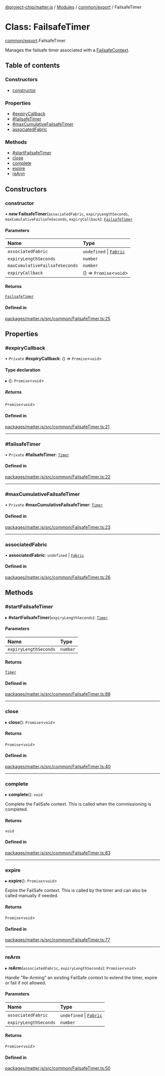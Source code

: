 [@project-chip/matter.js](../README.md) / [Modules](../modules.md) / [common/export](../modules/common_export.md) / FailsafeTimer

# Class: FailsafeTimer

[common/export](../modules/common_export.md).FailsafeTimer

Manages the failsafe timer associated with a [FailsafeContext](common_export.FailsafeContext-1.md).

## Table of contents

### Constructors

- [constructor](common_export.FailsafeTimer.md#constructor)

### Properties

- [#expiryCallback](common_export.FailsafeTimer.md##expirycallback)
- [#failsafeTimer](common_export.FailsafeTimer.md##failsafetimer)
- [#maxCumulativeFailsafeTimer](common_export.FailsafeTimer.md##maxcumulativefailsafetimer)
- [associatedFabric](common_export.FailsafeTimer.md#associatedfabric)

### Methods

- [#startFailsafeTimer](common_export.FailsafeTimer.md##startfailsafetimer)
- [close](common_export.FailsafeTimer.md#close)
- [complete](common_export.FailsafeTimer.md#complete)
- [expire](common_export.FailsafeTimer.md#expire)
- [reArm](common_export.FailsafeTimer.md#rearm)

## Constructors

### constructor

• **new FailsafeTimer**(`associatedFabric`, `expiryLengthSeconds`, `maxCumulativeFailsafeSeconds`, `expiryCallback`): [`FailsafeTimer`](common_export.FailsafeTimer.md)

#### Parameters

| Name | Type |
| :------ | :------ |
| `associatedFabric` | `undefined` \| [`Fabric`](fabric_export.Fabric.md) |
| `expiryLengthSeconds` | `number` |
| `maxCumulativeFailsafeSeconds` | `number` |
| `expiryCallback` | () => `Promise`\<`void`\> |

#### Returns

[`FailsafeTimer`](common_export.FailsafeTimer.md)

#### Defined in

[packages/matter.js/src/common/FailsafeTimer.ts:25](https://github.com/project-chip/matter.js/blob/5f71eedebdb9fa54338bde320c311bb359b7455d/packages/matter.js/src/common/FailsafeTimer.ts#L25)

## Properties

### #expiryCallback

• `Private` **#expiryCallback**: () => `Promise`\<`void`\>

#### Type declaration

▸ (): `Promise`\<`void`\>

##### Returns

`Promise`\<`void`\>

#### Defined in

[packages/matter.js/src/common/FailsafeTimer.ts:21](https://github.com/project-chip/matter.js/blob/5f71eedebdb9fa54338bde320c311bb359b7455d/packages/matter.js/src/common/FailsafeTimer.ts#L21)

___

### #failsafeTimer

• `Private` **#failsafeTimer**: [`Timer`](../interfaces/time_export.Timer.md)

#### Defined in

[packages/matter.js/src/common/FailsafeTimer.ts:22](https://github.com/project-chip/matter.js/blob/5f71eedebdb9fa54338bde320c311bb359b7455d/packages/matter.js/src/common/FailsafeTimer.ts#L22)

___

### #maxCumulativeFailsafeTimer

• `Private` **#maxCumulativeFailsafeTimer**: [`Timer`](../interfaces/time_export.Timer.md)

#### Defined in

[packages/matter.js/src/common/FailsafeTimer.ts:23](https://github.com/project-chip/matter.js/blob/5f71eedebdb9fa54338bde320c311bb359b7455d/packages/matter.js/src/common/FailsafeTimer.ts#L23)

___

### associatedFabric

• **associatedFabric**: `undefined` \| [`Fabric`](fabric_export.Fabric.md)

#### Defined in

[packages/matter.js/src/common/FailsafeTimer.ts:26](https://github.com/project-chip/matter.js/blob/5f71eedebdb9fa54338bde320c311bb359b7455d/packages/matter.js/src/common/FailsafeTimer.ts#L26)

## Methods

### #startFailsafeTimer

▸ **#startFailsafeTimer**(`expiryLengthSeconds`): [`Timer`](../interfaces/time_export.Timer.md)

#### Parameters

| Name | Type |
| :------ | :------ |
| `expiryLengthSeconds` | `number` |

#### Returns

[`Timer`](../interfaces/time_export.Timer.md)

#### Defined in

[packages/matter.js/src/common/FailsafeTimer.ts:88](https://github.com/project-chip/matter.js/blob/5f71eedebdb9fa54338bde320c311bb359b7455d/packages/matter.js/src/common/FailsafeTimer.ts#L88)

___

### close

▸ **close**(): `Promise`\<`void`\>

#### Returns

`Promise`\<`void`\>

#### Defined in

[packages/matter.js/src/common/FailsafeTimer.ts:40](https://github.com/project-chip/matter.js/blob/5f71eedebdb9fa54338bde320c311bb359b7455d/packages/matter.js/src/common/FailsafeTimer.ts#L40)

___

### complete

▸ **complete**(): `void`

Complete the FailSafe context. This is called when the commissioning is completed.

#### Returns

`void`

#### Defined in

[packages/matter.js/src/common/FailsafeTimer.ts:83](https://github.com/project-chip/matter.js/blob/5f71eedebdb9fa54338bde320c311bb359b7455d/packages/matter.js/src/common/FailsafeTimer.ts#L83)

___

### expire

▸ **expire**(): `Promise`\<`void`\>

Expire the FailSafe context. This is called by the timer and can also be called manually if needed.

#### Returns

`Promise`\<`void`\>

#### Defined in

[packages/matter.js/src/common/FailsafeTimer.ts:77](https://github.com/project-chip/matter.js/blob/5f71eedebdb9fa54338bde320c311bb359b7455d/packages/matter.js/src/common/FailsafeTimer.ts#L77)

___

### reArm

▸ **reArm**(`associatedFabric`, `expiryLengthSeconds`): `Promise`\<`void`\>

Handle "Re-Arming" an existing FailSafe context to extend the timer, expire or fail if not allowed.

#### Parameters

| Name | Type |
| :------ | :------ |
| `associatedFabric` | `undefined` \| [`Fabric`](fabric_export.Fabric.md) |
| `expiryLengthSeconds` | `number` |

#### Returns

`Promise`\<`void`\>

#### Defined in

[packages/matter.js/src/common/FailsafeTimer.ts:50](https://github.com/project-chip/matter.js/blob/5f71eedebdb9fa54338bde320c311bb359b7455d/packages/matter.js/src/common/FailsafeTimer.ts#L50)
